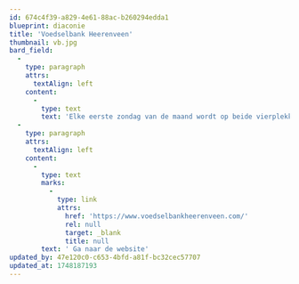 ```yaml
---
id: 674c4f39-a829-4e61-88ac-b260294edda1
blueprint: diaconie
title: 'Voedselbank Heerenveen'
thumbnail: vb.jpg
bard_field:
  -
    type: paragraph
    attrs:
      textAlign: left
    content:
      -
        type: text
        text: 'Elke eerste zondag van de maand wordt op beide vierplekken levensmiddelen ingezameld door de gemeente die gedoneerd worden aan de voedselbank.'
  -
    type: paragraph
    attrs:
      textAlign: left
    content:
      -
        type: text
        marks:
          -
            type: link
            attrs:
              href: 'https://www.voedselbankheerenveen.com/'
              rel: null
              target: _blank
              title: null
        text: ' Ga naar de website'
updated_by: 47e120c0-c653-4bfd-a81f-bc32cec57707
updated_at: 1748187193
---
```

